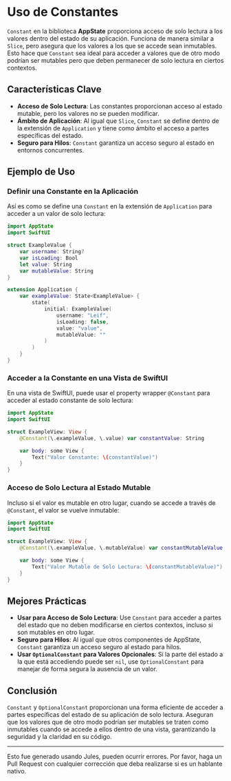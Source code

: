 # Uso de Constantes

`Constant` en la biblioteca **AppState** proporciona acceso de solo lectura a los valores dentro del estado de su aplicación. Funciona de manera similar a `Slice`, pero asegura que los valores a los que se accede sean inmutables. Esto hace que `Constant` sea ideal para acceder a valores que de otro modo podrían ser mutables pero que deben permanecer de solo lectura en ciertos contextos.

## Características Clave

- **Acceso de Solo Lectura**: Las constantes proporcionan acceso al estado mutable, pero los valores no se pueden modificar.
- **Ámbito de Aplicación**: Al igual que `Slice`, `Constant` se define dentro de la extensión de `Application` y tiene como ámbito el acceso a partes específicas del estado.
- **Seguro para Hilos**: `Constant` garantiza un acceso seguro al estado en entornos concurrentes.

## Ejemplo de Uso

### Definir una Constante en la Aplicación

Así es como se define una `Constant` en la extensión de `Application` para acceder a un valor de solo lectura:

```swift
import AppState
import SwiftUI

struct ExampleValue {
    var username: String?
    var isLoading: Bool
    let value: String
    var mutableValue: String
}

extension Application {
    var exampleValue: State<ExampleValue> {
        state(
            initial: ExampleValue(
                username: "Leif",
                isLoading: false,
                value: "value",
                mutableValue: ""
            )
        )
    }
}
```

### Acceder a la Constante en una Vista de SwiftUI

En una vista de SwiftUI, puede usar el property wrapper `@Constant` para acceder al estado constante de solo lectura:

```swift
import AppState
import SwiftUI

struct ExampleView: View {
    @Constant(\.exampleValue, \.value) var constantValue: String

    var body: some View {
        Text("Valor Constante: \(constantValue)")
    }
}
```

### Acceso de Solo Lectura al Estado Mutable

Incluso si el valor es mutable en otro lugar, cuando se accede a través de `@Constant`, el valor se vuelve inmutable:

```swift
import AppState
import SwiftUI

struct ExampleView: View {
    @Constant(\.exampleValue, \.mutableValue) var constantMutableValue: String

    var body: some View {
        Text("Valor Mutable de Solo Lectura: \(constantMutableValue)")
    }
}
```

## Mejores Prácticas

- **Usar para Acceso de Solo Lectura**: Use `Constant` para acceder a partes del estado que no deben modificarse en ciertos contextos, incluso si son mutables en otro lugar.
- **Seguro para Hilos**: Al igual que otros componentes de AppState, `Constant` garantiza un acceso seguro al estado para hilos.
- **Usar `OptionalConstant` para Valores Opcionales**: Si la parte del estado a la que está accediendo puede ser `nil`, use `OptionalConstant` para manejar de forma segura la ausencia de un valor.

## Conclusión

`Constant` y `OptionalConstant` proporcionan una forma eficiente de acceder a partes específicas del estado de su aplicación de solo lectura. Aseguran que los valores que de otro modo podrían ser mutables se traten como inmutables cuando se accede a ellos dentro de una vista, garantizando la seguridad y la claridad en su código.

---
Esto fue generado usando Jules, pueden ocurrir errores. Por favor, haga un Pull Request con cualquier corrección que deba realizarse si es un hablante nativo.
